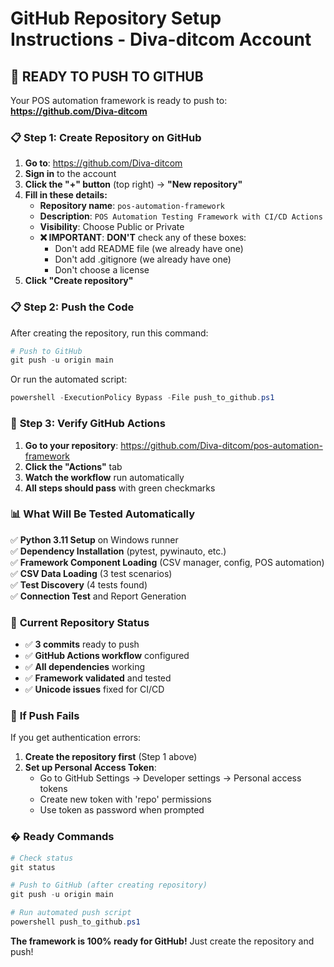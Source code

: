 # GitHub Repository Setup Instructions - Diva-ditcom Account

## 🚀 **READY TO PUSH TO GITHUB**

Your POS automation framework is ready to push to: **https://github.com/Diva-ditcom**

### 📋 **Step 1: Create Repository on GitHub**

1. **Go to**: https://github.com/Diva-ditcom
2. **Sign in** to the account
3. **Click the "+" button** (top right) → **"New repository"**
4. **Fill in these details:**
   - **Repository name**: `pos-automation-framework`
   - **Description**: `POS Automation Testing Framework with CI/CD Actions`
   - **Visibility**: Choose Public or Private
   - **❌ IMPORTANT**: **DON'T** check any of these boxes:
     - Don't add README file (we already have one)
     - Don't add .gitignore (we already have one)
     - Don't choose a license
5. **Click "Create repository"**

### 📋 **Step 2: Push the Code**

After creating the repository, run this command:

```powershell
# Push to GitHub
git push -u origin main
```

Or run the automated script:
```powershell
powershell -ExecutionPolicy Bypass -File push_to_github.ps1
```

### 🧪 **Step 3: Verify GitHub Actions**

1. **Go to your repository**: https://github.com/Diva-ditcom/pos-automation-framework
2. **Click the "Actions"** tab
3. **Watch the workflow** run automatically
4. **All steps should pass** with green checkmarks

### 📊 **What Will Be Tested Automatically**

✅ **Python 3.11 Setup** on Windows runner  
✅ **Dependency Installation** (pytest, pywinauto, etc.)  
✅ **Framework Component Loading** (CSV manager, config, POS automation)  
✅ **CSV Data Loading** (3 test scenarios)  
✅ **Test Discovery** (4 tests found)  
✅ **Connection Test** and Report Generation  

### 🎯 **Current Repository Status**

- ✅ **3 commits** ready to push
- ✅ **GitHub Actions workflow** configured
- ✅ **All dependencies** working
- ✅ **Framework validated** and tested
- ✅ **Unicode issues** fixed for CI/CD

### 🔧 **If Push Fails**

If you get authentication errors:

1. **Create the repository first** (Step 1 above)
2. **Set up Personal Access Token**:
   - Go to GitHub Settings → Developer settings → Personal access tokens
   - Create new token with 'repo' permissions
   - Use token as password when prompted

### � **Ready Commands**

```powershell
# Check status
git status

# Push to GitHub (after creating repository)
git push -u origin main

# Run automated push script
powershell push_to_github.ps1
```

**The framework is 100% ready for GitHub!** Just create the repository and push!
